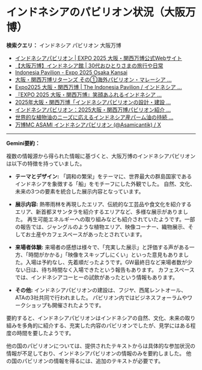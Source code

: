 # インドネシアのパビリオン状況（大阪万博）

**検索クエリ：** インドネシア パビリオン 大阪万博

- [インドネシアパビリオン | EXPO 2025 大阪・関西万博公式Webサイト](https://www.expo2025.or.jp/official-participant/indonesia/)
- [【大阪万博】インドネシア館 | 30代おひとりさまの旅行や日常](https://ameblo.jp/yrk0327/entry-12902904410.html)
- [Indonesia Pavilion - Expo 2025 Osaka Kansai](https://expo2025indonesia.id/)
- [大阪・関西万博リターンズ その①海外パビリオン・マレーシア ...](https://ameblo.jp/mamehana0705/entry-12897501153.html)
- [Expo2025 大阪・関西万博 | The Indonesia Pavilion / インドネシア ...](https://www.instagram.com/p/C6s6GRiu_ZW/)
- [『EXPO 2025 大阪・関西万博』笑顔あふれるインドネシア ...](https://note.com/yamada_tourist/n/n27bea8822b97)
- [2025年大阪・関西万博「インドネシアパビリオンの設計・建設 ...](https://www.fujiya-net.co.jp/news/20240501)
- [インドネシアパビリオン：2025大阪・関西万博パビリオン紹介 ...](https://www.nippon.com/ja/guide-to-japan/expo2025021/)
- [世界的な植物油のニーズに応えるインドネシア産パーム油の持続 ...](https://theme-weeks.expo2025.or.jp/program/detail/6736f12e30e34.html)
- [万博MC ASAMI インドネシアパビリオン (@Asamicantik) / X](https://x.com/asamicantik)


---

**Gemini要約：**

複数の情報源から得られた情報に基づくと、大阪万博のインドネシアパビリオンは以下の特徴を持っていました。

* **テーマとデザイン:** 「調和の繁栄」をテーマに、世界最大の群島国家であるインドネシアを象徴する「船」をモチーフにした外観でした。  自然、文化、未来の3つの要素を統合した展示内容となっています。

* **展示内容:** 熱帯雨林を再現したエリア、伝統的な工芸品や食文化を紹介するエリア、新首都ヌサンタラを紹介するエリアなど、多様な展示がありました。  再生可能エネルギーへの取り組みなども紹介されていたようです。一部の報告では、ジャングルのような植物エリア、映像コーナー、織物展示、そしてお土産やカフェスペースがあったとされています。

* **来場者体験:**  来場者の感想は様々で、「充実した展示」と評価する声がある一方、「時間がかかる」「映像をスキップしにくい」といった意見もありました。入場は予約なし、先着順だったようです。GW最終日など来場者数が少ない日は、待ち時間なく入場できたという報告もあります。  カフェスペースでは、インドネシアコーヒーの試飲があったという情報もあります。

* **その他:**  インドネシアパビリオンの建設は、フジヤ、西尾レントオール、ATAの3社共同で行われました。 パビリオン内ではビジネスフォーラムやワークショップも開催されたようです。


要約すると、インドネシアパビリオンはインドネシアの自然、文化、未来の取り組みを多角的に紹介する、充実した内容のパビリオンでしたが、見学にはある程度の時間を要したようです。


他の国のパビリオンについては、提供されたテキストからは具体的な参加状況の情報が不足しており、インドネシアパビリオンの情報のみを要約しました。  他の国のパビリオンの情報を得るには、追加のテキストが必要です。

